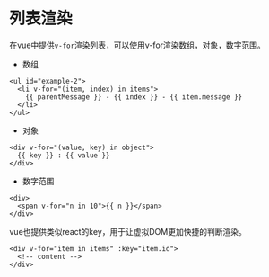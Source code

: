 # 列表渲染

在vue中提供`v-for`渲染列表，可以使用v-for渲染数组，对象，数字范围。

* 数组

```
<ul id="example-2">
  <li v-for="(item, index) in items">
    {{ parentMessage }} - {{ index }} - {{ item.message }}
  </li>
</ul>
```

* 对象


```
<div v-for="(value, key) in object">
  {{ key }} : {{ value }}
</div>
```

* 数字范围


```
<div>
  <span v-for="n in 10">{{ n }}</span>
</div>
```

vue也提供类似react的key，用于让虚拟DOM更加快捷的判断渲染。

```
<div v-for="item in items" :key="item.id">
  <!-- content -->
</div>
```



